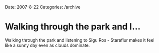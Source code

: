 Date: 2007-8-22
Categories: /archive

# Walking through the park and l…

Walking through the park and listening to Sigu Ros - Staraflur makes it feel like a sunny day even as clouds dominate.
